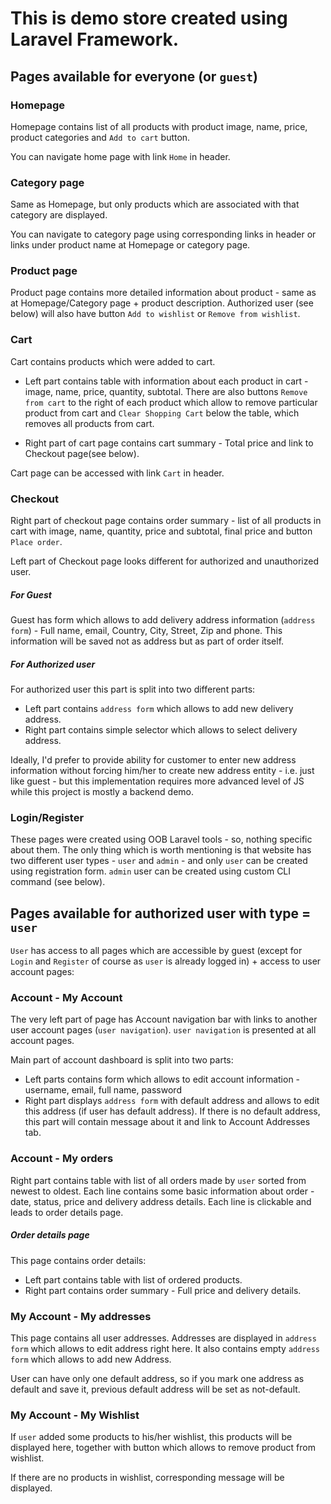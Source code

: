 # This is demo store created using Laravel Framework.

## Pages available for everyone (or `guest`)

### Homepage
Homepage contains list of all products with product image, name, price, product categories and `Add to cart` button.

You can navigate home page with link `Home` in header.

### Category page

Same as Homepage, but only products which are associated with that category are displayed.

You can navigate to category page using corresponding links in header or links under product name at 
Homepage or category page.

### Product page

Product page contains more detailed information about product - same as at Homepage/Category page +
product description. Authorized user (see below) will also have button `Add to wishlist` or `Remove from wishlist`.

### Cart

Cart contains products which were added to cart.

 - Left part contains table with information about each product in cart - image, name, price, quantity, subtotal. 
There are also buttons `Remove from cart` to the right of each product which allow to remove particular product 
from cart and `Clear Shopping Cart` below the table, which removes all products from cart. 

 - Right part of cart page contains cart summary - Total price and link to Checkout page(see below).

Cart page can be accessed with link `Cart` in header.

### Checkout

Right part of checkout page contains order summary - list of all products in cart with image,
name, quantity, price and subtotal, final price and button `Place order`.

Left part of Checkout page looks different for authorized and unauthorized user. 

##### For Guest

Guest has form which allows to add delivery address information (`address form`) - Full name, email, Country, City, Street, Zip and phone. 
This information will be saved not as address but as part of order itself.

##### For Authorized user

For authorized user this part is split into two different parts: 
 - Left part contains `address form` which allows to add new delivery address.
 - Right part contains simple selector which allows to select delivery address.

Ideally, I'd prefer to provide ability for customer to enter new address information without forcing 
him/her to create new address entity - i.e. just like guest - but this implementation requires more advanced 
level of JS while this project is mostly a backend demo.

### Login/Register

These pages were created using OOB Laravel tools - so, nothing specific about them. The
only thing which is worth mentioning is that website has two different user types - `user` and `admin` - and
only `user` can be created using registration form. `admin` user can be created using custom CLI command (see below).

## Pages available for authorized user with type = `user`

`User` has access to all pages which are accessible by guest (except for `Login` and `Register` of course as `user` 
is already logged in) + access to user account pages:

### Account - My Account

The very left part of page has Account navigation bar with links to another user account pages (`user navigation`). 
`user navigation` is presented at all account pages.

Main part of account dashboard is split into two parts:
- Left parts contains form which allows to edit account information - username, email,
full name, password
- Right part displays `address form` with default address and allows to edit this address (if user has default address).
If there is no default address, this part will contain message about it and link to Account Addresses tab.

### Account - My orders
Right part contains table with list of all orders made by `user` sorted from newest to oldest. Each line contains some
basic information about order - date, status, price and delivery address details. Each line is clickable and leads to
order details page.

##### Order details page

This page contains order details:
 - Left part contains table with list of ordered products.
 - Right part contains order summary - Full price and delivery details.

### My Account - My addresses
This page contains all user addresses. Addresses are displayed in `address form` which allows to edit address right
here. It also contains empty `address form` which allows to add new Address. 

User can have only one default address, so if you mark one address as default and save it, previous default address will
be set as not-default.

### My Account - My Wishlist
If `user` added some products to his/her wishlist, this products will be displayed here, together with button which 
allows to remove product from wishlist.

If there are no products in wishlist, corresponding message will be displayed.
